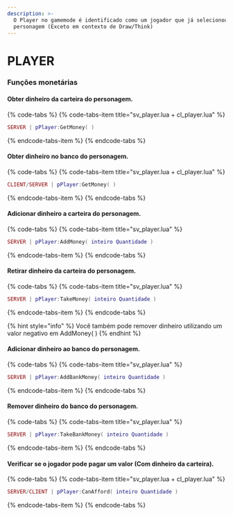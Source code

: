 ```yaml
---
description: >-
  O Player no gamemode é identificado como um jogador que já selecionou um
  personagem (Exceto em contexto de Draw/Think)
---
```


# PLAYER

### Funções monetárias

#### Obter dinheiro da carteira do personagem.

{% code-tabs %}
{% code-tabs-item title="sv\_player.lua + cl\_player.lua" %}
```lua
SERVER | pPlayer:GetMoney( )
```
{% endcode-tabs-item %}
{% endcode-tabs %}

#### Obter dinheiro no banco do personagem.

{% code-tabs %}
{% code-tabs-item title="sv\_player.lua + cl\_player.lua" %}
```lua
CLIENT/SERVER | pPlayer:GetMoney( )
```
{% endcode-tabs-item %}
{% endcode-tabs %}

#### Adicionar dinheiro a carteira do personagem.

{% code-tabs %}
{% code-tabs-item title="sv\_player.lua" %}
```lua
SERVER | pPlayer:AddMoney( inteiro Quantidade )
```
{% endcode-tabs-item %}
{% endcode-tabs %}

#### Retirar dinheiro da carteira do personagem.

{% code-tabs %}
{% code-tabs-item title="sv\_player.lua" %}
```lua
SERVER | pPlayer:TakeMoney( inteiro Quantidade )
```
{% endcode-tabs-item %}
{% endcode-tabs %}

{% hint style="info" %}
Você também pode remover dinheiro utilizando um valor negativo em AddMoney\( \)
{% endhint %}

#### Adicionar dinheiro ao banco do personagem.

{% code-tabs %}
{% code-tabs-item title="sv\_player.lua" %}
```lua
SERVER | pPlayer:AddBankMoney( inteiro Quantidade )
```
{% endcode-tabs-item %}
{% endcode-tabs %}

#### Remover dinheiro do banco do personagem.

{% code-tabs %}
{% code-tabs-item title="sv\_player.lua" %}
```lua
SERVER | pPlayer:TakeBankMoney( inteiro Quantidade )
```
{% endcode-tabs-item %}
{% endcode-tabs %}

#### Verificar se o jogador pode pagar um valor \(Com dinheiro da carteira\).

{% code-tabs %}
{% code-tabs-item title="sv\_player.lua + cl\_player.lua" %}
```lua
SERVER/CLIENT | pPlayer:CanAfford( inteiro Quantidade )
```
{% endcode-tabs-item %}
{% endcode-tabs %}

